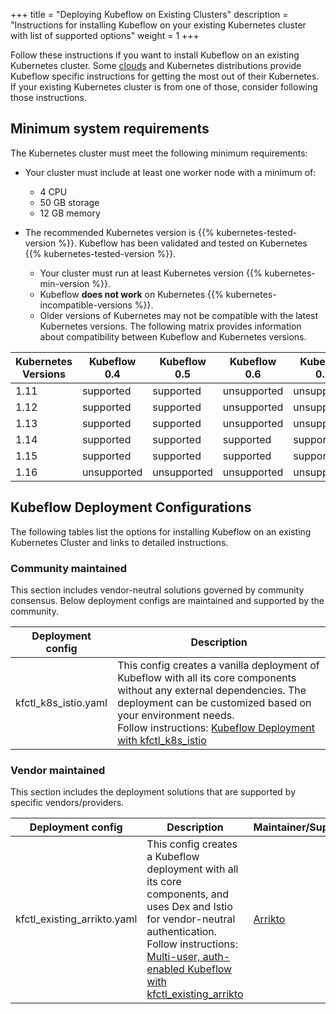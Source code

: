 +++
title = "Deploying Kubeflow on Existing Clusters"
description = "Instructions for installing Kubeflow on your existing Kubernetes cluster with list of supported options"
weight = 1
+++

Follow these instructions if you want to install Kubeflow on an existing Kubernetes
cluster. Some [clouds](/docs/started/cloud) and Kubernetes distributions provide
Kubeflow specific instructions for getting the most out of their Kubernetes. If your
existing Kubernetes cluster is from one of those, consider following those instructions.

## Minimum system requirements

The Kubernetes cluster must meet the following minimum requirements:

  * Your cluster must include at least one worker node with a minimum of:
    * 4 CPU
    * 50 GB storage
    * 12 GB memory

  * The recommended Kubernetes version is {{% kubernetes-tested-version %}}.
    Kubeflow has been validated and tested on Kubernetes
    {{% kubernetes-tested-version %}}.
    * Your cluster must run at least Kubernetes version 
    {{% kubernetes-min-version %}}. 
    * Kubeflow **does not work** on Kubernetes 
      {{% kubernetes-incompatible-versions %}}.
    * Older versions of Kubernetes may not be compatible with the latest Kubernetes versions.  The following matrix
    provides information about compatibility between Kubeflow and Kubernetes versions.

    
<div class="table-responsive">
  <table class="table table-bordered">
    <thead class="thead-light">
      <tr>
        <th>Kubernetes Versions</th>
        <th>Kubeflow 0.4</th>
        <th>Kubeflow 0.5</th>
        <th>Kubeflow 0.6</th>
        <th>Kubeflow 0.7</th>
      </tr>
    </thead>
    <tbody>
      <tr>
        <td>1.11</td>
        <td>supported</td>
        <td>supported</td>
        <td>unsupported</td>
        <td>unsupported</td>
      </tr>
      <tr>
        <td>1.12</td>
        <td>supported</td>
        <td>supported</td>
        <td>unsupported</td>
        <td>unsupported</td>
      </tr>
      <tr>
        <td>1.13</td>
        <td>supported</td>
        <td>supported</td>
        <td>unsupported</td>
        <td>unsupported</td>
      </tr>
      <tr>
        <td>1.14</td>
        <td>supported</td>
        <td>supported</td>
        <td>supported</td>
        <td>supported</td>
      </tr>
      <tr>
        <td>1.15</td>
        <td>supported</td>
        <td>supported</td>
        <td>supported</td>
        <td>supported</td>
      </tr>
      <tr>
        <td>1.16</td>
        <td>unsupported</td>
        <td>unsupported</td>
        <td>unsupported</td>
        <td>unsupported</td>
      </tr>
    </tbody>
  </table>
</div>
    

## Kubeflow Deployment Configurations

The following tables list the options for installing Kubeflow on an existing Kubernetes
Cluster and links to detailed instructions.

### Community maintained

This section includes vendor-neutral solutions governed by community consensus. Below deployment configs are maintained and supported by the community.

<div class="table-responsive">
  <table class="table table-bordered">
    <thead class="thead-light">
      <tr>
        <th>Deployment config</th>
        <th>Description</th>
      </tr>
    </thead>
    <tbody>
      <tr>
        <td>kfctl_k8s_istio.yaml</td>
        <td> This config creates a vanilla deployment of Kubeflow with all its core components without any external dependencies. The deployment can be customized based on your environment needs. <br />Follow instructions: <a href="/docs/started/k8s/kfctl-k8s-istio/">Kubeflow Deployment with kfctl_k8s_istio</a></td>
      </tr>
    </tbody>
  </table>
</div>

### Vendor maintained

This section includes the deployment solutions that are supported by specific vendors/providers.

<div class="table-responsive">
  <table class="table table-bordered">
    <thead class="thead-light">
      <tr>
        <th>Deployment config</th>
        <th>Description</th>
        <th>Maintainer/Supporter</th>
      </tr>
    </thead>
    <tbody>
      <tr>
        <td>kfctl_existing_arrikto.yaml</td>
        <td> This config creates a Kubeflow deployment with all its core components, and uses Dex and Istio for vendor-neutral authentication. <br />Follow instructions: <a href="/docs/started/k8s/kfctl-existing-arrikto/">Multi-user, auth-enabled Kubeflow with kfctl_existing_arrikto</a></td>
        <td><a href="https://www.arrikto.com/">Arrikto</a></td>
      </tr>
    </tbody>
  </table>
</div>
